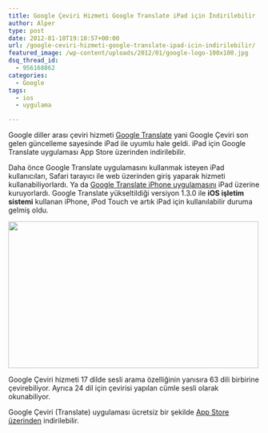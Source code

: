 ```yaml
---
title: Google Çeviri Hizmeti Google Translate iPad için İndirilebilir
author: Alper
type: post
date: 2012-01-10T19:10:57+00:00
url: /google-ceviri-hizmeti-google-translate-ipad-icin-indirilebilir/
featured_image: /wp-content/uploads/2012/01/google-logo-100x100.jpg
dsq_thread_id:
  - 956168862
categories:
  - Google
tags:
  - ios
  - uygulama

---
```

Google diller arası çeviri hizmeti <a title="Google Translate" href="https://translate.google.com.tr/" target="_blank">Google Translate</a> yani Google Çeviri son gelen güncelleme sayesinde iPad ile uyumlu hale geldi. iPad için Google Translate uygulaması App Store üzerinden indirilebilir.

Daha önce Google Translate uygulamasını kullanmak isteyen iPad kullanıcıları, Safari tarayıcı ile web üzerinden giriş yaparak hizmeti kullanabiliyorlardı. Ya da [Google Translate iPhone uygulamasını][1] iPad üzerine kuruyorlardı. Google Translate yükseltildiği versiyon 1.3.0 ile **iOS işletim sistemi** kullanan iPhone, iPod Touch ve artık iPad için kullanılabilir duruma gelmiş oldu.

<img class="aligncenter size-full wp-image-7502" title="google-logo" src="https://www.murekkep.org/wp-content/uploads/2012/01/google-logo.jpg" alt="" width="500" height="293" srcset="https://www.murekkep.org/wp-content/uploads/2012/01/google-logo.jpg 500w, https://www.murekkep.org/wp-content/uploads/2012/01/google-logo-400x234.jpg 400w, https://www.murekkep.org/wp-content/uploads/2012/01/google-logo-50x29.jpg 50w, https://www.murekkep.org/wp-content/uploads/2012/01/google-logo-213x125.jpg 213w" sizes="(max-width: 500px) 100vw, 500px" /> 

Google Çeviri hizmeti 17 dilde sesli arama özelliğinin yanısıra 63 dili birbirine çevirebiliyor. Ayrıca 24 dil için çevirisi yapılan cümle sesli olarak okunabiliyor.

Google Çeviri (Translate) uygulaması ücretsiz bir şekilde [App Store üzerinden][2] indirilebilir.

 [1]: https://www.murekkep.org/google-ceviri-translate-iphone-uygulamasi-4299 "Google Translate iPhone"
 [2]: https://itunes.apple.com/us/app/google-translate/id414706506?mt=8 "Google Translate App Store"